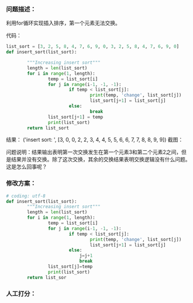 ### 问题描述：
<p>利用for循环实现插入排序，第一个元素无法交换。</p>
代码：

```python
list_sort = [3, 2, 5, 8, 4, 7, 6, 9, 0, 3, 2, 5, 8, 4, 7, 6, 9, 0]
def insert_sort(list_sort):

        """Increasing insert sort"""
        length = len(list_sort)
        for i in range(1, length):
                temp = list_sort[i]
                for j in range(i-1, -1, -1):
                        if temp < list_sort[j]:
                                print(temp, 'change', list_sort[j])
                                list_sort[j+1] = list_sort[j]
                        else:
                                break
                list_sort[j+1] = temp
                print(list_sort)
        return list_sort

```
结果：
('insert sort: ', [3, 0, 0, 2, 2, 3, 4, 4, 5, 5, 6, 6, 7, 7, 8, 8, 9, 9])
截图：

问题说明：结果输出表明第一次交换发生在第一个元素3和第二个元素2之间，但是结果并没有交换。除了这次交换，其余的交换结果表明交换逻辑没有什么问题。这是怎么回事呢？ 
### 修改方案：


```python
# coding: utf-8
def insert_sort(list_sort):
        """Increasing insert sort"""
        length = len(list_sort)
        for i in range(1, length):
                temp = list_sort[i]
                for j in range(i-1, -1, -1):
                        if temp < list_sort[j]:
                                print(temp, 'change', list_sort[j])
                                list_sort[j+1] = list_sort[j]
                        else:
                            j=j+1
                            break
                list_sort[j]=temp
                print(list_sort)
        return list_sor


```

### 人工打分：
